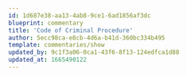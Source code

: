 ```yaml
---
id: 1d687e38-aa13-4ab8-9ce1-6ad1856af3dc
blueprint: commentary
title: 'Code of Criminal Procedure'
author: 5ecc98ca-e8cb-4d6a-b41d-360bc334b495
template: commentaries/show
updated_by: 9c1f3a06-0ca1-43f6-8f13-124edfca1d88
updated_at: 1665490122
---
```


